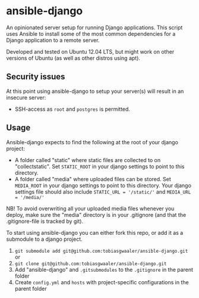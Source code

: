 ansible-django
==============

An opinionated server setup for running Django applications. 
This script uses Ansible to install some of the most common dependencies for a Django application to a remote server.

Developed and tested on Ubuntu 12.04 LTS, but might work on other versions of Ubuntu (as well as other distros using apt).

## Security issues ##
At this point using ansible-django to setup your server(s) will result in an insecure server:
- SSH-access as ``root`` and ``postgres`` is permitted.

## Usage ##
Ansible-django expects to find the following at the root of your django project:
- A folder called "static" where static files are collected to on "collectstatic". Set ``STATIC_ROOT`` in your django settings to point to this directory.
- A folder called "media" where uploaded files can be stored. Set ``MEDIA_ROOT`` in your django settings to point to this directory.
Your django settings file should also include ``STATIC_URL = '/static/'``
and ``MEDIA_URL = '/media/'``

NB! To avoid overwriting all your uploaded media files whenever you deploy, make sure the "media" directory is in your .gitignore (and that the .gitignore-file is tracked by git).

To start using ansible-django you can either fork this repo, or add it as a submodule to a django project.
1. ``git submodule add git@github.com:tobiasgwaaler/ansible-django.git``
or
1. ``git clone git@github.com:tobiasgwaaler/ansible-django.git``
2. Add "ansible-django" and ``.gitsubmodules`` to the ``.gitignore`` in the parent folder
3. Create ``config.yml`` and ``hosts`` with project-specific configurations in the parent folder



